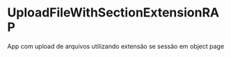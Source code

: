 # UploadFileWithSectionExtensionRAP
App com upload de arquivos utilizando extensão se sessão em object page
